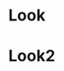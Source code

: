 <!DOCTYPE html>
<html lang="en">
  <head>
    <meta charset="UTF-8" />
    <meta name="viewport" content="width=device-width, initial-scale=1.0" />
    <title>My first app</title>
  </head>
  <body>
    <h1>Look</h1>
    <h1>Look2</h1>
  </body>
</html>
